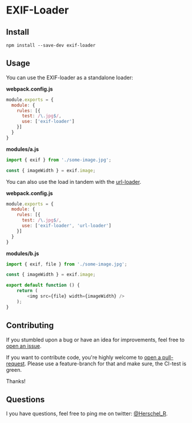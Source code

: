 EXIF-Loader
====

## Install

```
npm install --save-dev exif-loader
```

## Usage

You can use the EXIF-loader as a standalone loader:

**webpack.config.js**
```js
module.exports = {
  module: {
    rules: [{
      test: /\.jpg$/,
      use: ['exif-loader']
    }]
  }
}
```

**modules/a.js**
```js
import { exif } from './some-image.jpg';

const { imageWidth } = exif.image;
```

You can also use the load in tandem with the [url-loader](https://github.com/webpack-contrib/url-loader).

**webpack.config.js**
```js
module.exports = {
  module: {
    rules: [{
      test: /\.jpg$/,
      use: ['exif-loader', 'url-loader']
    }]
  }
}
```

**modules/b.js**
```js
import { exif, file } from './some-image.jpg';

const { imageWidth } = exif.image;

export default function () {
    return (
        <img src={file} width={imageWidth} />
    );
}
```

## Contributing

If you stumbled upon a bug or have an idea for improvements, feel free to [open an issue](https://github.com/herschel666/exif-loader/issues).

If you want to contribute code, you're highly welcome to [open a pull-request](https://github.com/herschel666/exif-loader/pulls). Please use a feature-branch for that and make sure, the CI-test is green.

Thanks!

## Questions

I you have questions, feel free to ping me on twitter: [@Herschel_R](https://twitter.com/Herschel_R).
